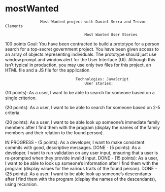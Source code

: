 # mostWanted
					Most Wanted project with Daniel Serra and Trevor Clements

										Most Wanted User Stories
100 points
Goal: You have been contracted to build a prototype for a person search for a top-secret government 
	project. You have been given access to an array of objects representing individuals. The prototype should just
	use window.prompt and window.alert for the User Interface (UI). Although this isn’t typical in production, you may 
	use only two files for this project, an HTML file and a JS file for the application.


									Technologies: JavaScript
										User stories:

(10 points): As a user, I want to be able to search for someone based on a single criterion.

(20 points): As a user, I want to be able to search for someone based on 2-5 criteria.

(20 points): As a user, I want to be able look up someone’s immediate family members after I 
	find them with the program (display the names of the family members and their relation to the found person).


IN PROGRESS - (5 points): As a developer, I want to make consistent commits with good, descriptive messages.
DONE - (5 points): As a developer, I want to run validation on any user input, ensuring that a user is re-prompted when they provide invalid input.
DONE - (15 points): As a user, I want to be able to look up someone’s information after I find them with the program (display values for the various traits of the found person).
DONE - (25 points): As a user, I want to be able look up someone’s descendants after I find them with the program (display the names of the descendants), using recursion.
